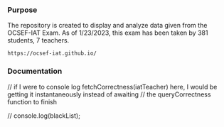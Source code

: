 ### Purpose 

The repository is created to display and analyze data given from the OCSEF-IAT Exam. As of 1/23/2023, this exam has been taken by 381 students, 7 teachers. 

`https://ocsef-iat.github.io/`

### Documentation

// if I were to console log fetchCorrectness(iatTeacher) here, I would be getting it instantaneously instead of awaiting 
// the queryCorrectness function to finish

// console.log(blackList);